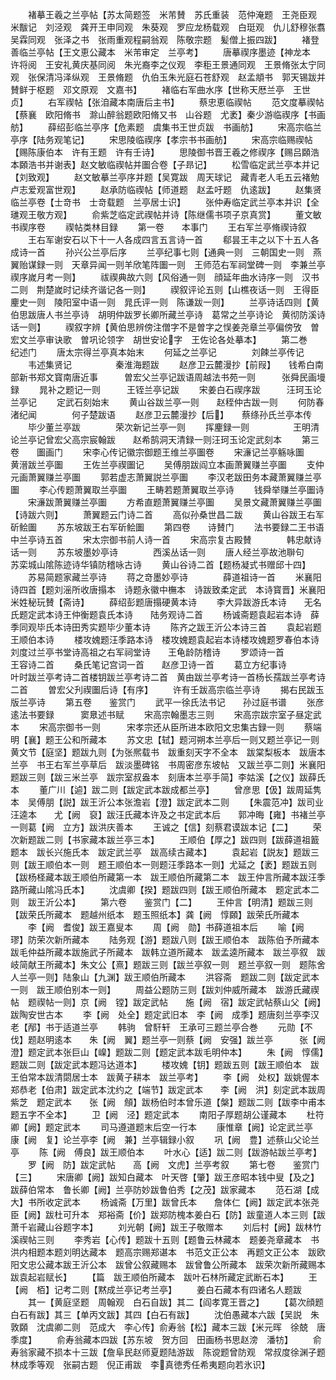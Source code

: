 <!-- { "loadSidebar": true } -->
　　褚摹王羲之兰亭帖【苏太简题签　米芾賛　苏氏重装　范仲淹题　王尧臣观　米黻记　刘泾观　龚开王申同观　朱葵观　罗应龙杨载观　白珽观　仇儿舒穆张翥吴霖同观　张泽之书　张雨重观程嗣翁观　陈敬宗题　髪僧上振四跋】
　　褚登善临兰亭帖【王文恵公藏本　米芾审定　兰亭考】
　　唐摹禊序墨迹【神龙本　许将阅　王安礼黄庆基同阅　朱光裔李之仪观　李秬王景通同观　王景脩张太宁同观　张保清冯泽纵观　王景脩题　仇伯玉朱光庭石苍舒观　赵孟頫书　郭天锡跋并賛鲜于枢题　邓文原观　文嘉书】
　　褚临右军曲水序【世称天厯兰亭　王世贞】
　　右军禊帖【张洎藏本南唐后主书】
　　蔡忠恵临禊帖
　　范文度摹禊帖【蔡襄　欧阳脩书　滁山醉翁题欧阳脩又书　山谷题　尤袤】秦少游临禊序【书画舫】
　　薛绍彭临兰亭序【危素题　虞集书王世贞跋　书画舫】
　　宋高宗临兰亭序【陆务观笔记】
　　宋思陵临禊序【孝宗书书画舫】
　　宋高宗临赐禊帖【赐陈康伯本　许有王题　许有壬诗】
　　思陵御书晋王羲之修禊序【赐吕頥浩本頥浩书并谢表】赵文敏临禊帖并圗合卷【子昻记】
　　松雪临定武兰亭本并记【刘致观】
　　赵文敏摹兰亭序并题【吴寛跋　周天球记　藏青老人毛五云褚勉卢志爱观富世观】
　　赵承防临禊帖【师道题　赵孟吁题　仇逺跋】
　　赵集贤临兰亭卷【士竒书　士竒载题　兰亭居士识】
　　张仲寿临定武兰亭本并识【全璡观王敬方观】
　　俞紫芝临定武禊帖并诗【陈继儒书项子京真赏】
　　董文敏书禊序卷
　　禊帖类林目録
　　第一卷　　本事门
　　王右军兰亭脩禊诗叙
　　王右军谢安石以下十一人各成四言五言诗一首
　　郗昙王丰之以下十五人各成诗一首
　　孙兴公兰亭后序
　　兰亭纪事七则【通典一则　三朝国史一则　燕翼贻谋録一则　天章异闻一则羊欣笔阵圗一则　王师范右军祠堂碑一则　李兼兰亭禊序嵗月考一则】
　　祓禊典故六则【风俗通一则　顔延年曲水诗序一则　汉书二则　荆楚嵗时记续齐谐记各一则】
　　禊叙评论五则【山樵夜话一则　王得臣麈史一则　陵阳室中语一则　晁氏评一则　陈谦跋一则】
　　兰亭诗话四则【黄伯思跋唐人书兰亭诗　胡明仲跋罗长卿所藏兰亭诗　葛常之兰亭诗论　黄彻防溪诗话一则】
　　禊叙字辨【黄伯思辨傍注僧字不是曽字之悮姜尧章兰亭偏傍攷　曽宏文兰亭审诀歌　曽巩论领字　胡世安论字　王佐论各处摹本】
　　第二巻　　纪述门
　　唐太宗得兰亭真本始末
　　何延之兰亭记　　　　刘餗兰亭传记
　　韦述集贤记　　　　　秦淮海题跋
　　赵彦卫云麓漫抄【前叚】　　钱希白南部新书郑文寳南唐近事　　　曽宏父兰亭记跋语周越法书苑一则　　　张舜民画墁録
　　晁补之题记一则　　　王铚兰亭记跋
　　宋姜白石禊序跋　　　汪珂玉论兰亭记
　　定武石刻始末
　　黄山谷跋兰亭一则　　赵秷仲古跋一则
　　何防春渚纪闻　　　　何子楚跋语
　　赵彦卫云麓漫抄【后】　　蔡绦孙氏兰亭本传
　　毕少董兰亭跋　　　　荣次新记兰亭一则
　　挥麈録一则　　　　　王明清论兰亭记曾宏父高宗宸翰跋　　赵希鹄洞天清録一则汪珂玉论定武刻本
　　第三卷　　圗画门
　　宋李心传记徽宗御题王维兰亭圗卷
　　宋濓记兰亭觞咏圗　　黄溍跋兰亭圗
　　王佐兰亭禊圗记
　　吴傅朋跋阎立本画萧翼赚兰亭圗
　　支仲元画萧翼赚兰亭圗
　　郭若虚志萧翼説兰亭圗
　　李汉老跋田务本藏萧翼赚兰亭圗
　　李心传题萧翼取兰亭圗
　　王畴若题萧翼取兰亭诗
　　钱舜举赚兰亭圗诗
　　宋濓跋萧翼赚兰亭圗
　　方希直题萧翼赚兰亭圗
　　吴景文藏萧翼赚兰亭圗【诗跋六则】
　　萧翼题云门诗二首
　　高似孙桑世昌二跋
　　黄山谷跋王右军斫鲙圗
　　苏东坡跋王右军斫鲙圗
　　第四卷　　诗賛门
　　法书要録二王书语中兰亭诗五首
　　宋太宗御书前人诗一首
　　宋高宗复古殿賛　　　　韩忠献诗话一则
　　苏东坡墨妙亭诗　　　　西溪丛话一则
　　唐人经兰亭故池聨句　　苏栾城山隂陈迹诗华镇防稽咏古诗
　　黄山谷诗二首【题杨凝式书赠邱十四】
　　苏易简题家藏兰亭诗
　　蒋之竒墨妙亭诗　　　　薛道祖诗一首
　　米襄阳诗四首【题刘滛所收唐搨本　诗题永徽中橅本　诗跋致柔定武　本诗寳晋】米襄阳米姓秘玩賛【斋诗】
　　薛绍彭题唐搨硬黄本诗
　　李大异跋游氏本诗　　无名氏题定武本诗王仲衡题袁氏本诗　　陆务观诗二首
　　杨诚斋题袁起岩本诗　薛季同观毕氏本诗田秀实题毕少董本诗
　　陈齐之跋王沂公本诗三首
　　袁起岩题王顺伯本诗
　　楼攻媿题汪季路本诗　楼攻媿题袁起岩本诗楼攻媿题罗春伯本诗　刘度过兰亭书堂诗高祖之右军祠堂诗　　王龟龄防稽诗
　　罗颂诗一首　　　　　王容诗二首
　　桑氏笔记宫词一首　　赵彦卫诗一首
　　葛立方纪事诗　　　　叶时跋兰亭考诗二首楼钥跋兰亭考诗二首　黄由跋兰亭考诗一首杨长孺跋兰亭考诗二首
　　曽宏父刋禊圗后诗【有序】
　　许有壬跋高宗临兰亭诗
　　揭右民跋玉版兰亭诗
　　第五卷　　鉴赏门
　　武平一徐氏法书记　　孙过庭书谱
　　张彦逺法书要録　　　窦臮述书赋
　　宋高宗翰墨志三则
　　宋高宗跋宗室子昼定武本
　　宋高宗御书一则　　　宋孝宗还从臣所进本欧阳文忠集古録一则
　　蔡端明【襄】题王公和所藏本
　　苏文忠【轼】题河朔本兰亭后一则又题兰亭记一则黄文节【庭坚】题跋九则【为张熈载书　跋重刻天字不全本　跋棠梨板本　跋唐本兰亭　书王右军兰亭草后　跋淡墨碑铭　书周密彦东坡帖　又跋兰亭二则】米襄阳题跋三则【跋三米兰亭　跋宗室叔盎本　刻唐本兰亭手简】李姑溪【之仪】跋薛氏本
　　董广川【逌】跋二则【跋定武本跋成都兰亭】
　　曾彦思【伋】跋周延隽本　吴傅朋【説】跋王沂公本张澹岩【澄】跋定武本二则
　　【朱震范冲】跋司业汪逵本　　尤【阙　裒】跋汪氏藏本许及之书定武本后　　郭冲晦【雍】书褚兰亭一则葛【阙　立方】跋洪庆善本
　　王诚之【信】刻蔡君谟跋本记【二】
　　荣次新题跋二则【书家藏本跋兰亭三本】
　　王顺伯【厚之】跋四则【跋薛道祖籖题本　跋长兴施氏本　跋定武兰亭　跋高续古藏本】
　　袁起岩【説友】题跋三则【跋王顺伯本一则　题王顺伯本一则题汪季路本一则】尤延之【袤】题跋五则【跋杨柽藏本跋王顺伯所藏第一本　跋王顺伯所藏第二本　跋王仲言所藏本跋汪季路所藏山隂冯氏本】
　　沈虞卿【揆】题跋四则【跋王顺伯所藏本　题定武本二则　跋王沂公本】
　　第六卷　　鉴赏门【二】
　　王仲言【明清】题跋三则【跋荣氏所藏本　题越州纸本　题玉照纸本】龚【阙　惇頥】跋荣氏所藏本
　　李【阙　耆俊】跋王嘉叟本
　　周【阙　勋】书薛道祖本后
　　喻【阙　璆】防荣次新所藏本
　　陆务观【游】题跋八则【跋王顺伯本　跋陈伯予所藏本　跋毛仲益所藏本跋施武子所藏本　跋韩立道所藏本　跋孟逵所藏本　跋兰亭叙　跋岐简献王所藏本】朱文公【熹】题跋三则【跋兰亭叙一则　题兰亭叙一则　题陈舍人兰亭一则】陆象山【九渊】跋王顺伯所藏本
　　洪容斋　题跋二则【跋定武本一则　跋王顺伯别本一则】
　　周益公题防三则【跋刘仲威所藏本　跋游氏藏禊帖　题禊帖一则】京【阙　镗】跋定武帖　　施【阙　宿】跋定武帖蔡山父【阙】跋陶安世古本
　　李【阙　处全】题定武旧本　李【阙　成季】题唐刻兰亭李汉老【邴】书于适道兰亭
　　韩驹　曾馯轩　王承可三题兰亭合巻
　　元勋【不伐】题赵明逺本　　朱【阙　翼】题兰亭一则蔡【阙　安强】跋兰亭　　　张【阙　澄】题定武本张巨山【嵲】题跋二则【题定武本跋毛明仲本】
　　朱【阙　惇儒】题跋二则【跋定武本题冯达道本】
　　楼攻媿【钥】题跋五则【跋王顺伯本　跋王伯常本跋清閟居士本　跋黄子耕本　跋兰亭考】
　　李【阙　处权】跋姚偓本　　郑恭老【伯肃】跋定武本沈约之【端节】跋定武本　　李【阙　洪】刻定武本跋周紫芝　题定武本　　张【阙　頠】跋杨伯时本曾乐道【槃】题跋二则【跋李中甫本题五字不全本】
　　卫【阙　泾】题定武本
　　南阳子厚题胡公谨藏本
　　杜符卿【阙】题定武本
　　司马遵道题末后空一行本
　　康惟章【阙】论定武兰亭　康【阙　复】论兰亭李【阙　兼】兰亭辑録小叙
　　巩【阙　豊】述蔡山父论兰亭
　　陈【阙　傅良】跋王顺伯本
　　叶水心【适】跋二则【跋游帖跋兰亭考】
　　罗【阙　防】跋定武帖　　高【阙　文虎】兰亭考叙
　　第七卷　　鉴赏门【三】
　　宋唐卿【阙】跋知白藏本　叶天啓【肇】跋王彦昭本钱中叟【及之】跋薛伯常本　鲁长卿【阙】兰亭防妙跋鲁伯秀【之茂】跋家藏本
　　范石湖【成大】书所收定武本
　　杨诚斋【万里】跋曾氏本　　詹体仁【阙】跋定武本张尧臣【阙】跋杜可升本　郑裕斋【价】跋郑防槐本姜白石【防】跋童道人本三则【跋萧千岩藏山谷题字本】
　　刘光朝【阙】跋王子敬赠本
　　刘后村【阙】跋林竹溪禊帖三则
　　李秀岩【心传】题跋十五则【题鲁云林藏本　题姜尧章藏本　书洪内相题本题刘明达藏本　题高宗赐郑谌本　书范文正公本　再题文正公本　跋欧阳文忠公藏本跋王沂公本　跋曾公叙藏赐本　跋曾鲁公所藏本　跋荣次新所藏赐本　跋袁起岩赋长】
　　【篇　跋王顺伯所藏本　跋叶石林所藏定武断石本】
　　王【阙　栢】记考二则【黙成兰亭记考兰亭】
　　姜白石藏本有四诸名人题跋
　　其一【黄庭坚题　周翰观　白石自跋】其二【阎孝寛王晋之】
　　【葛次顔题白石有跋】其三【单丙文跋】其四【白石有跋】
　　沈伯愚藏本六跋【吴説　朱敦頥　沈虞卿二则　范成大　李心传】俞寿翁【松】藏本三跋【米元晖　徐兢　唐季度】
　　俞寿翁藏本四跋【苏东坡　贺方回　田画杨书思赵滂　潘牥】
　　俞寿翁家藏不损本十三跋【詹阜民赵师夏题陆游跋　陈谠题曾防观　常叔度徐渊子题　林成季等观　张嗣古题　倪正甫跋　李真徳秀任希夷题向若氷识】
